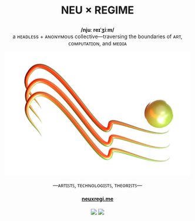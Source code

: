 <h1>
  <p align="center">
    NEU × REGIME
  </p>
</h1>

<p align="center">
  <b>/njuː reɪˈʒiːm/ </b><br> a ʜᴇᴀᴅʟᴇss + ᴀɴᴏɴʏᴍᴏᴜs collective—traversing the boundaries of ᴀʀᴛ, ᴄᴏᴍᴘᴜᴛᴀᴛɪᴏɴ, and ᴍᴇᴅɪᴀ
</p>

<p align="center">
  <img src="banner-stripes.png">
</p>

<p align="center">
  —ᴀʀᴛɪꜱᴛꜱ, ᴛᴇᴄʜɴᴏʟᴏɢɪꜱᴛꜱ, ᴛʜᴇᴏʀɪꜱᴛꜱ—<br>
</p>

<h4>
  <p align="center">
    <a href="https://neuxregime.com">neuxregi.me</a>
  </p>
</h4>


<p align="center">
  <a href="https://twitter.com/neuxregime"><img src="https://img.icons8.com/FFFFFF/28/twitter/"></img></a>
  <a href="https://twitter.com/neuxregime"><img src="https://img.icons8.com/FFFFFF/28/instagram/"> </img></a>
</p>
